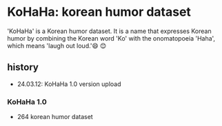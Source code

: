 # KoHaHa: korean humor dataset
'KoHaHa' is a Korean humor dataset. It is a name that expresses Korean humor by combining the Korean word 'Ko' with the onomatopoeia 'Haha', which means 'laugh out loud.':smile: :blush:

## history
* 24.03.12: KoHaHa 1.0 version upload

### KoHaHa 1.0
* 264 korean humor dataset
